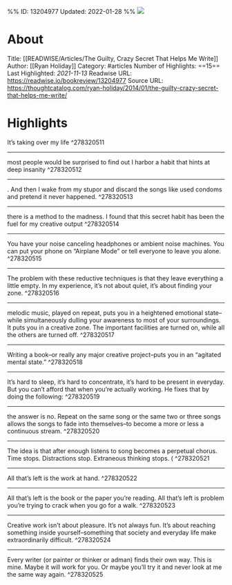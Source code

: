 %%
ID: 13204977
Updated: 2022-01-28
%%
![](https://readwise-assets.s3.amazonaws.com/static/images/article1.be68295a7e40.png)

# About
Title: [[READWISE/Articles/The Guilty, Crazy Secret That Helps Me Write]]
Author: [[Ryan Holiday]]
Category: #articles
Number of Highlights: ==15==
Last Highlighted: *2021-11-13*
Readwise URL: https://readwise.io/bookreview/13204977
Source URL: https://thoughtcatalog.com/ryan-holiday/2014/01/the-guilty-crazy-secret-that-helps-me-write/


# Highlights 
It’s taking over my life  ^278320511

---

most people would be surprised to find out I harbor a habit that hints at deep insanity  ^278320512

---

. And then I wake from my stupor and discard the songs like used condoms and pretend it never happened.  ^278320513

---

there is a method to the madness. I found that this secret habit has been the fuel for my creative output  ^278320514

---

You have your noise canceling headphones or ambient noise machines. You can put your phone on “Airplane Mode” or tell everyone to leave you alone.  ^278320515

---

The problem with these reductive techniques is that they leave everything a little empty. In my experience, it’s not about quiet, it’s about finding your zone.  ^278320516

---

melodic music, played on repeat, puts you in a heightened emotional state–while simultaneously dulling your awareness to most of your surroundings. It puts you in a creative zone. The important facilities are turned on, while all the others are turned off.  ^278320517

---

Writing a book–or really any major creative project–puts you in an “agitated mental state.”  ^278320518

---

It’s hard to sleep, it’s hard to concentrate, it’s hard to be present in everyday. But you can’t afford that when you’re actually working. He fixes that by doing the following:  ^278320519

---

the answer is no. Repeat on the same song or the same two or three songs allows the songs to fade into themselves–to become a more or less a continuous stream.  ^278320520

---

The idea is that after enough listens to song becomes a perpetual chorus.
Time stops. Distractions stop. Extraneous thinking stops. (  ^278320521

---

All that’s left is the work at hand.  ^278320522

---

All that’s left is the book or the paper you’re reading. All that’s left is problem you’re trying to crack when you go for a walk.  ^278320523

---

Creative work isn’t about pleasure. It’s not always fun. It’s about reaching something inside yourself–something that society and everyday life make extraordinarily difficult.  ^278320524

---

Every writer (or painter or thinker or adman) finds their own way. This is mine. Maybe it will work for you. Or maybe you’ll try it and never look at me the same way again.  ^278320525

